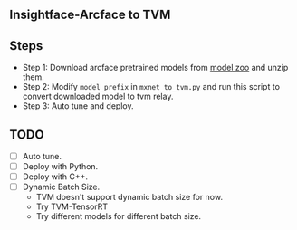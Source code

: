 ## Insightface-Arcface to TVM

## Steps

+ Step 1: Download arcface pretrained models from [model zoo](https://github.com/deepinsight/insightface/wiki/Model-Zoo) and unzip them.
+ Step 2: Modify `model_prefix` in `mxnet_to_tvm.py` and run this script to convert downloaded model to tvm relay.
+ Step 3: Auto tune and deploy.

## TODO

+ [ ] Auto tune.
+ [ ] Deploy with Python.
+ [ ] Deploy with C++.
+ [ ] Dynamic Batch Size.
  + TVM doesn't support dynamic batch size for now.
  + Try TVM-TensorRT
  + Try different models for different batch size.

